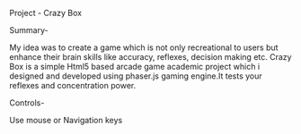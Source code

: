 Project - Crazy Box

Summary-

My idea was to create a game which is not only recreational to users but enhance their brain skills like accuracy, reflexes, decision making etc. Crazy Box is a simple Html5  based arcade game academic project  which i designed and developed using phaser.js gaming engine.It tests your reflexes and concentration power.

Controls-

Use mouse or Navigation keys

